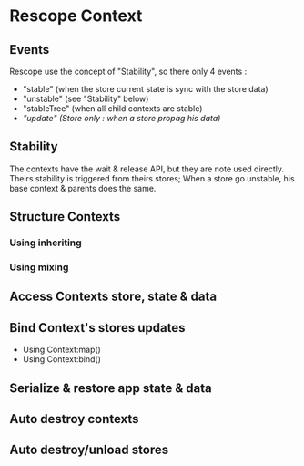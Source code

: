 # Rescope Context

## Events

Rescope use the concept of "Stability", so there only 4 events :

 - "stable"     (when the store current state is sync with the store data)
 - "unstable"   (see "Stability" below)
 - "stableTree" (when all child contexts are stable)
 - _"update"    (Store only : when a store propag his data)_

## Stability

The contexts have the wait & release API, but they are note used directly.<br>
Theirs stability is triggered from theirs stores; When a store go unstable, his base context & parents does the same.

## Structure Contexts

### Using inheriting

### Using mixing

## Access Contexts store, state & data

## Bind Context's stores updates

- Using Context:map()
- Using Context:bind()

## Serialize & restore app state & data


## Auto destroy contexts

## Auto destroy/unload stores
